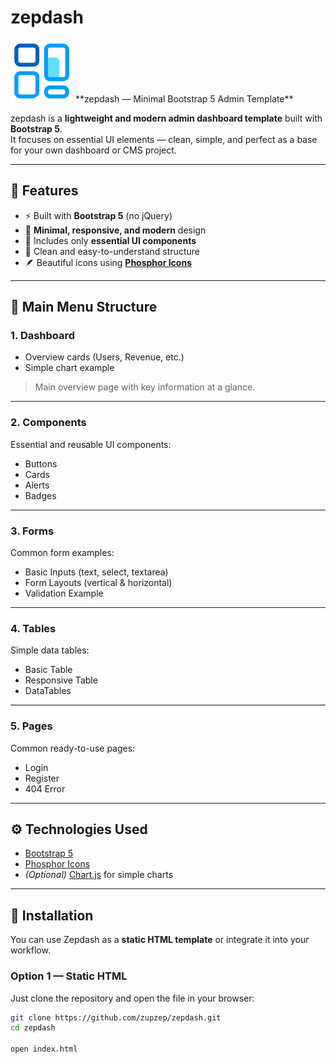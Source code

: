 # zepdash  

<img src="https://raw.githubusercontent.com/zupzep/zepdash/4416bd5b54ec5591015c683400a423402f71ed3b/assets/img/logo.png" alt="logo" width="100">
**zepdash — Minimal Bootstrap 5 Admin Template**

zepdash is a **lightweight and modern admin dashboard template** built with **Bootstrap 5**.  
It focuses on essential UI elements — clean, simple, and perfect as a base for your own dashboard or CMS project.

---

## 🚀 Features
- ⚡ Built with **Bootstrap 5** (no jQuery)
- 💎 **Minimal, responsive, and modern** design
- 🧩 Includes only **essential UI components**
- 🧭 Clean and easy-to-understand structure
- 🪶 Beautiful icons using **[Phosphor Icons](https://phosphoricons.com/)**

---

## 🧭 Main Menu Structure

### 1. **Dashboard**
- Overview cards (Users, Revenue, etc.)
- Simple chart example  
> Main overview page with key information at a glance.

---

### 2. **Components**
Essential and reusable UI components:
- Buttons  
- Cards  
- Alerts  
- Badges  

---

### 3. **Forms**
Common form examples:
- Basic Inputs (text, select, textarea)
- Form Layouts (vertical & horizontal)
- Validation Example  

---

### 4. **Tables**
Simple data tables:
- Basic Table  
- Responsive Table
- DataTables  

---

### 5. **Pages**
Common ready-to-use pages:
- Login  
- Register  
- 404 Error  

---

## ⚙️ Technologies Used
- [Bootstrap 5](https://getbootstrap.com/)
- [Phosphor Icons](https://phosphoricons.com/)
- *(Optional)* [Chart.js](https://www.chartjs.org/) for simple charts

---

## 🧩 Installation

You can use Zepdash as a **static HTML template** or integrate it into your workflow.

### Option 1 — Static HTML
Just clone the repository and open the file in your browser:
```bash
git clone https://github.com/zupzep/zepdash.git
cd zepdash

open index.html
